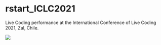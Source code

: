 # rstart_ICLC2021
Live Coding performance at the International Conference of Live Coding 2021, Zal, Chile.

<img src="[https://raw.githubusercontent.com/mauricixx/mycelia/main/img/bordandocirculo.png](https://raw.githubusercontent.com/rstartdas/rstart_ICLC2021/main/img/rstart_ICLC2021%20copy.png)" />
